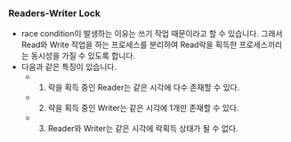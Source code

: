 ### Readers-Writer Lock
- race condition이 발생하는 이유는 쓰기 작업 때문이라고 할 수 있습니다. 그래서 Read와 Write 작업을 하는 프로세스를 분리하여 Read락을 획득한 프로세스끼리는 동시성을 가질 수 있도록 합니다.
- 다음과 같은 특징이 있습니다.
  - 1. 락을 획득 중인 Reader는 같은 시각에 다수 존재할 수 있다.
  - 2. 락을 획득 중인 Writer는 같은 시각에 1개만 존재할 수 있다.
  - 3. Reader와 Writer는 같은 시각에 락획득 상태가 될 수 없다.
